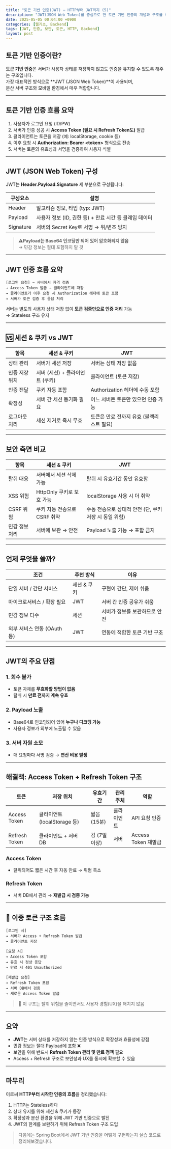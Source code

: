```yaml
---
title: "토큰 기반 인증(JWT) — HTTP부터 JWT까지 (5)"
description: "JWT(JSON Web Token)를 중심으로 한 토큰 기반 인증의 개념과 구조를 이해합니다. 세션 방식과의 차이, 보안 이슈, Refresh Token 도입까지 실무에 필요한 인증 전략을 정리한 글입니다."
date: 2025-05-05 00:04:00 +0900
categories: [웹기초, Backend]
tags: [JWT, 인증, 보안, 토큰, HTTP, Backend]
layout: post
---
```



## 토큰 기반 인증이란?

**토큰 기반 인증**은 서버가 사용자 상태를 저장하지 않고도 인증을 유지할 수 있도록 해주는 구조입니다.  
가장 대표적인 방식으로 **JWT (JSON Web Token)**이 사용되며,  
분산 서버 구조와 모바일 환경에서 매우 적합합니다.

---

## 토큰 기반 인증 흐름 요약

1. 사용자가 로그인 요청 (ID/PW)
2. 서버가 인증 성공 시 **Access Token (필요 시 Refresh Token도)** 발급
3. 클라이언트는 토큰을 저장 (예: localStorage, cookie 등)
4. 이후 요청 시 **Authorization: Bearer \<token>** 형식으로 전송
5. 서버는 토큰의 유효성과 서명을 검증하여 사용자 식별

---

## JWT (JSON Web Token) 구성

JWT는 **Header.Payload.Signature** 세 부분으로 구성됩니다:

| 구성요소 | 설명 |
|----------|------|
| Header | 알고리즘 정보, 타입 (typ: JWT) |
| Payload | 사용자 정보 (ID, 권한 등) + 만료 시간 등 클레임 데이터 |
| Signature | 서버의 Secret Key로 서명 → 위/변조 방지 |

> ⚠**Payload는 Base64 인코딩만 되어 있어 암호화되지 않음**  
> → 민감 정보는 절대 포함하지 말 것

---

## JWT 인증 흐름 요약

```text
[로그인 요청] → 서버에서 자격 검증
→ Access Token 발급 → 클라이언트에 저장
→ 클라이언트가 이후 요청 시 Authorization 헤더에 토큰 포함
→ 서버가 토큰 검증 후 응답 처리
```

서버는 별도의 사용자 상태 저장 없이 **토큰 검증만으로 인증 처리** 가능  
→ Stateless 구조 유지

---

## 🆚 세션 & 쿠키 vs JWT

| 항목 | 세션 & 쿠키 | JWT |
|------|-------------|-----|
| 상태 관리 | 서버가 세션 저장 | 서버는 상태 저장 없음 |
| 인증 저장 위치 | 서버 (세션) + 클라이언트 (쿠키) | 클라이언트 (토큰 저장) |
| 인증 전달 | 쿠키 자동 포함 | Authorization 헤더에 수동 포함 |
| 확장성 | 서버 간 세션 동기화 필요 | 어느 서버든 토큰만 있으면 인증 가능 |
| 로그아웃 처리 | 세션 제거로 즉시 무효 | 토큰은 만료 전까지 유효 (블랙리스트 필요) |

---

## 보안 측면 비교

| 항목 | 세션 & 쿠키 | JWT |
|------|-------------|-----|
| 탈취 대응 | 서버에서 세션 삭제 가능 | 탈취 시 유효기간 동안 유효함 |
| XSS 위험 | HttpOnly 쿠키로 보호 가능 | localStorage 사용 시 더 취약 |
| CSRF 위험 | 쿠키 자동 전송으로 CSRF 취약 | 수동 전송으로 상대적 안전 (단, 쿠키 저장 시 동일 위험) |
| 민감 정보 처리 | 서버에 보관 → 안전 | Payload 노출 가능 → 포함 금지 |

---

## 언제 무엇을 쓸까?

| 조건 | 추천 방식 | 이유 |
|------|-----------|------|
| 단일 서버 / 간단 서비스 | 세션 & 쿠키 | 구현이 간단, 제어 쉬움 |
| 마이크로서비스 / 확장 필요 | JWT | 서버 간 인증 공유가 쉬움 |
| 민감 정보 다수 | 세션 | 서버가 정보를 보관하므로 안전 |
| 외부 서비스 연동 (OAuth 등) | JWT | 연동에 적합한 토큰 기반 구조 |

---

## JWT의 주요 단점

### 1. 회수 불가

- 토큰 자체를 **무효화할 방법이 없음**
- 탈취 시 **만료 전까지 계속 유효**

### 2. Payload 노출

- Base64로 인코딩되어 있어 **누구나 디코딩 가능**
- 사용자 정보가 외부에 노출될 수 있음

### 3. 서버 자원 소모

- 매 요청마다 서명 검증 → **연산 비용 발생**

---

## 해결책: Access Token + Refresh Token 구조

| 토큰 | 저장 위치 | 유효기간 | 관리 주체 | 역할 |
|------|-----------|----------|------------|------|
| Access Token | 클라이언트 (localStorage 등) | 짧음 (15분) | 클라이언트 | API 요청 인증 |
| Refresh Token | 클라이언트 + 서버 DB | 김 (7일 이상) | 서버 | Access Token 재발급 |

### Access Token

- 탈취되어도 짧은 시간 후 자동 만료 → 위험 축소

### Refresh Token

- 서버 DB에서 관리 → **재발급 시 검증 가능**

---

## 🧭 이중 토큰 구조 흐름

```text
[로그인 시]
→ 서버가 Access + Refresh Token 발급
→ 클라이언트 저장

[요청 시]
→ Access Token 포함
→ 유효 시 정상 응답
→ 만료 시 401 Unauthorized

[재발급 요청]
→ Refresh Token 포함
→ 서버 DB에서 검증
→ 새로운 Access Token 발급
```

> 🔐 이 구조는 탈취 위험을 줄이면서도 사용자 경험(UX)을 해치지 않음

---

## 요약

- **JWT**는 서버 상태를 저장하지 않는 인증 방식으로 확장성과 효율성에 강점
- 민감 정보는 절대 Payload에 포함 ❌
- 보안을 위해 반드시 **Refresh Token 관리 및 만료 정책** 필요
- Access + Refresh 구조로 보안성과 UX를 동시에 확보할 수 있음

---

## 마무리

이로써 **HTTP부터 시작한 인증의 흐름**을 정리했습니다:

1. HTTP는 Stateless하다  
2. 상태 유지를 위해 세션 & 쿠키가 등장  
3. 확장성과 분산 환경을 위해 JWT 기반 인증으로 발전  
4. JWT의 한계를 보완하기 위해 Refresh Token 구조 도입

> 다음에는 Spring Boot에서 JWT 기반 인증을 어떻게 구현하는지 실습 코드로 정리해보겠습니다.
